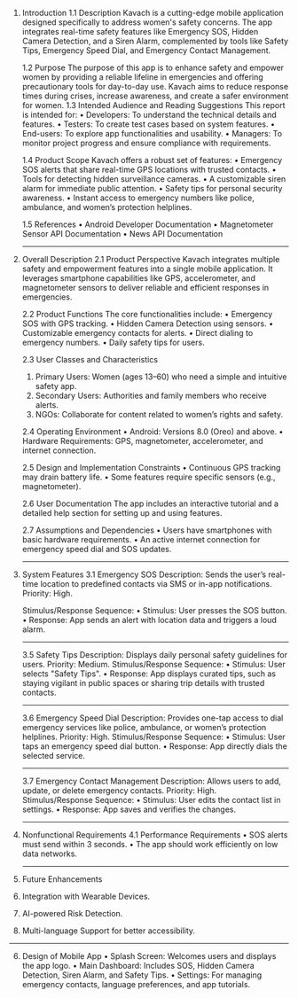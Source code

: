 
1. Introduction
      1.1 Description
      Kavach is a cutting-edge mobile application designed specifically to address women's safety concerns. The app integrates real-time safety features like Emergency SOS, Hidden Camera Detection, and a Siren Alarm, complemented by tools like Safety Tips, Emergency Speed Dial, and Emergency Contact Management.
      
      1.2 Purpose
      The purpose of this app is to enhance safety and empower women by providing a reliable lifeline in emergencies and offering precautionary tools for day-to-day use. Kavach aims to reduce response times during crises, increase awareness, and create a safer environment for women.
      1.3 Intended Audience and Reading Suggestions
      This report is intended for:
      •	Developers: To understand the technical details and features.
      •	Testers: To create test cases based on system features.
      •	End-users: To explore app functionalities and usability.
      •	Managers: To monitor project progress and ensure compliance with requirements.
      
      1.4 Product Scope
      Kavach offers a robust set of features:
      •	Emergency SOS alerts that share real-time GPS locations with trusted contacts.
      •	Tools for detecting hidden surveillance cameras.
      •	A customizable siren alarm for immediate public attention.
      •	Safety tips for personal security awareness.
      •	Instant access to emergency numbers like police, ambulance, and women’s protection helplines.
      
      1.5 References
      •	Android Developer Documentation
      •	Magnetometer Sensor API Documentation
      •	News API Documentation
      ________________________________________

2. Overall Description
      2.1 Product Perspective
      Kavach integrates multiple safety and empowerment features into a single mobile application. It leverages smartphone capabilities like GPS, accelerometer, and magnetometer sensors to deliver reliable and efficient responses in emergencies.
      
      2.2 Product Functions
      The core functionalities include:
      •	Emergency SOS with GPS tracking.
      •	Hidden Camera Detection using sensors.
      •	Customizable emergency contacts for alerts.
      •	Direct dialing to emergency numbers.
      •	Daily safety tips for users.
      
      2.3 User Classes and Characteristics
      1.	Primary Users: Women (ages 13–60) who need a simple and intuitive safety app.
      2.	Secondary Users: Authorities and family members who receive alerts.
      3.	NGOs: Collaborate for content related to women’s rights and safety.
      
      2.4 Operating Environment
      •	Android: Versions 8.0 (Oreo) and above.
      •	Hardware Requirements: GPS, magnetometer, accelerometer, and internet connection.
      
      2.5 Design and Implementation Constraints
      •	Continuous GPS tracking may drain battery life.
      •	Some features require specific sensors (e.g., magnetometer).
      
      2.6 User Documentation
      The app includes an interactive tutorial and a detailed help section for setting up and using features.
      
      2.7 Assumptions and Dependencies
      •	Users have smartphones with basic hardware requirements.
      •	An active internet connection for emergency speed dial and SOS updates.
      ________________________________________

3. System Features
      3.1 Emergency SOS
      Description: Sends the user’s real-time location to predefined contacts via SMS or in-app notifications.
      Priority: High.
      
      Stimulus/Response Sequence:
      •	Stimulus: User presses the SOS button.
      •	Response: App sends an alert with location data and triggers a loud alarm.
      ________________________________________
      
      3.5 Safety Tips
      Description: Displays daily personal safety guidelines for users.
      Priority: Medium.
      Stimulus/Response Sequence:
      •	Stimulus: User selects "Safety Tips".
      •	Response: App displays curated tips, such as staying vigilant in public spaces or sharing trip details with trusted contacts.
      ________________________________________
      
      3.6 Emergency Speed Dial
      Description: Provides one-tap access to dial emergency services like police, ambulance, or women’s protection helplines.
      Priority: High.
      Stimulus/Response Sequence:
      •	Stimulus: User taps an emergency speed dial button.
      •	Response: App directly dials the selected service.
      ________________________________________
      3.7 Emergency Contact Management
      Description: Allows users to add, update, or delete emergency contacts.
      Priority: High.
      Stimulus/Response Sequence:
      •	Stimulus: User edits the contact list in settings.
      •	Response: App saves and verifies the changes.
      ________________________________________

4. Nonfunctional Requirements
      4.1 Performance Requirements
      •	SOS alerts must send within 3 seconds.
      •	The app should work efficiently on low data networks.
      ________________________________________

5. Future Enhancements
1.	Integration with Wearable Devices.
2.	AI-powered Risk Detection.
3.	Multi-language Support for better accessibility.
________________________________________
6. Design of Mobile App
•	Splash Screen: Welcomes users and displays the app logo.
•	Main Dashboard: Includes SOS, Hidden Camera Detection, Siren Alarm, and Safety Tips.
•	Settings: For managing emergency contacts, language preferences, and app tutorials.
